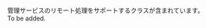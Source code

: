 <Namespace Name="Microsoft.ServiceFabric.Services.Remoting.Builder">
  <Docs>
    <summary>管理サービスのリモート処理をサポートするクラスが含まれています。</summary> 
    <remarks>To be added.</remarks>
  </Docs>
</Namespace>

